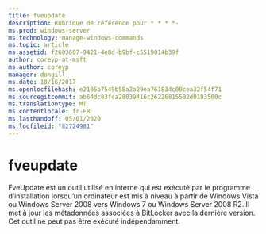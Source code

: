 ```yaml
---
title: fveupdate
description: Rubrique de référence pour * * * *-
ms.prod: windows-server
ms.technology: manage-windows-commands
ms.topic: article
ms.assetid: f2603607-9421-4e8d-b9bf-c5519814b39f
author: coreyp-at-msft
ms.author: coreyp
manager: dongill
ms.date: 10/16/2017
ms.openlocfilehash: e2105b7549b58a2a29ea761834c00cea32f54f71
ms.sourcegitcommit: ab64dc83fca28039416c26226815502d0193500c
ms.translationtype: MT
ms.contentlocale: fr-FR
ms.lasthandoff: 05/01/2020
ms.locfileid: "82724981"
---
```

# <a name="fveupdate"></a>fveupdate



FveUpdate est un outil utilisé en interne qui est exécuté par le programme d’installation lorsqu’un ordinateur est mis à niveau à partir de Windows Vista ou Windows Server 2008 vers Windows 7 ou Windows Server 2008 R2. Il met à jour les métadonnées associées à BitLocker avec la dernière version. Cet outil ne peut pas être exécuté indépendamment.